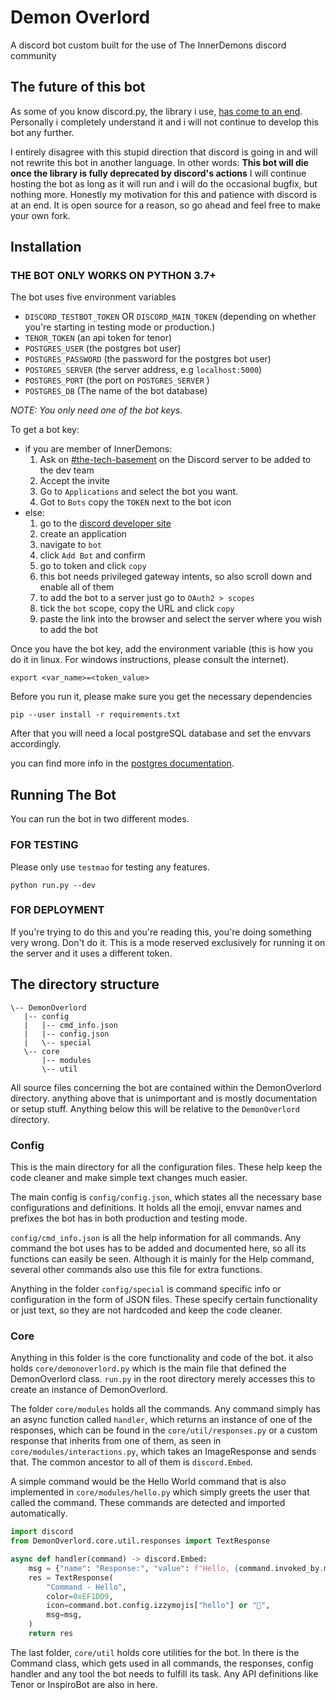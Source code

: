 # Demon Overlord

A discord bot custom built for the use of The InnerDemons discord community
## The future of this bot
As some of you know discord.py, the library i use, [has come to an end](https://gist.github.com/Rapptz/4a2f62751b9600a31a0d3c78100287f1). Personally i completely understand it and i will not continue to develop this bot any further. 

I entirely disagree with this stupid direction that discord is going in and will not rewrite this bot in another language.
In other words: **This bot will die once the library is fully deprecated by discord's actions**
I will continue hosting the bot as long as it will run and i will do the occasional bugfix, but nothing more. Honestly my motivation for this and patience with discord is at an end. It is open source for a reason, so go ahead and feel free to make your own fork. 

## Installation

### THE BOT ONLY WORKS ON PYTHON 3.7+

The bot uses five environment variables

- `DISCORD_TESTBOT_TOKEN` OR `DISCORD_MAIN_TOKEN` (depending on whether you're starting in testing mode or production.)
- `TENOR_TOKEN` (an api token for tenor)
- `POSTGRES_USER` (the postgres bot user)
- `POSTGRES_PASSWORD` (the password for the postgres bot user)
- `POSTGRES_SERVER` (the server address, e.g `localhost:5000`)
- `POSTGRES_PORT` (the port on `POSTGRES_SERVER` )
- `POSTGRES_DB` (The name of the bot database) 

*NOTE: You only need one of the bot keys.*

To get a bot key:

- if you are member of InnerDemons:
    1. Ask on [#the-tech-basement](https://discord.com/channels/793212926277976085/793215955546800170) on the Discord server to be added to the dev team
    2. Accept the invite
    3. Go to `Applications` and select the bot you want.
    4. Got to `Bots` copy the `TOKEN` next to the bot icon
- else:
    1. go to the [discord developer site](https://discord.com/developers/applications)
    2. create an application
    3. navigate to `bot`
    4. click `Add Bot` and confirm
    5. go to token and click `copy`
    6. this bot needs privileged gateway intents, so also scroll down and enable all of them
    7. to add the bot to a server just go to `OAuth2 > scopes`
    8. tick the `bot` scope, copy the URL and click `copy`
    9. paste the link into the browser and select the server where you wish to add the bot

Once you have the bot key, add the environment variable (this is how you do it in linux. For windows instructions, please consult the internet).

`export <var_name>=<token_value>`

Before you run it, please make sure you get the necessary dependencies

`pip --user install -r requirements.txt`

After that you will need a local postgreSQL database and set the envvars accordingly.

you can find more info in the [postgres documentation](https://www.postgresql.org/docs/9.3/tutorial-start.html).

## Running The Bot

You can run the bot in two different modes.

### FOR TESTING

Please only use `testmao` for testing any features.

`python run.py --dev`

### FOR DEPLOYMENT

If you're trying to do this and you're reading this, you're doing something very wrong. Don't do it. This is a mode reserved exclusively for running it on the server and it uses a different token.

## The directory structure

```none
\-- DemonOverlord
   |-- config
   |   |-- cmd_info.json
   |   |-- config.json
   |   \-- special
   \-- core
       |-- modules
       \-- util
```

All source files concerning the bot are contained within the DemonOverlord directory. anything above that is unimportant and is mostly documentation or setup stuff. Anything below this will be relative to the `DemonOverlord` directory.

### Config

This is the main directory for all the configuration files. These help keep the code cleaner and make simple text changes much easier.

The main config is `config/config.json`, which states all the necessary base configurations and definitions. It holds all the emoji, envvar names and prefixes the bot has in both production and testing mode.

`config/cmd_info.json` is all the help information for all commands. Any command the bot uses has to be added and documented here, so all its functions can easily be seen. Although it is mainly for the Help command, several other commands also use this file for extra functions.

Anything in the folder `config/special` is command specific info or configuration in the form of JSON files. These specify certain functionality or just text, so they are not hardcoded and keep the code cleaner.

### Core

Anything in this folder is the core functionality and code of the bot. it also holds `core/demonoverlord.py` which is the main file that defined the DemonOverlord class. `run.py` in the root directory merely accesses this to create an instance of DemonOverlord.

The folder `core/modules` holds all the commands. Any command simply has an async function called `handler`, which returns an instance of one of the responses, which can be found in the `core/util/responses.py` or a custom response that inherits from one of them, as seen in `core/modules/interactions.py`, which takes an ImageResponse and sends that. The common ancestor to all of them is `discord.Embed`.  

A simple command would be the Hello World command that is also implemented in `core/modules/hello.py` which simply greets the user that called the command. These commands are detected and imported automatically.

```python
import discord
from DemonOverlord.core.util.responses import TextResponse

async def handler(command) -> discord.Embed:
    msg = {"name": "Response:", "value": f"Hello, {command.invoked_by.mention}"}
    res = TextResponse(
        "Command - Hello",
        color=0xEF1DD9,
        icon=command.bot.config.izzymojis["hello"] or "🌺",
        msg=msg,
    )
    return res
```

The last folder, `core/util` holds core utilities for the bot. In there is the Command class, which gets used in all commands, the responses, config handler and any tool the bot needs to fulfill its task. Any API definitions like Tenor or InspiroBot are also in here.
